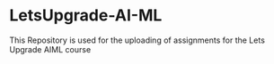 # LetsUpgrade-AI-ML

This Repository is used for the uploading of assignments for the Lets Upgrade AIML course
